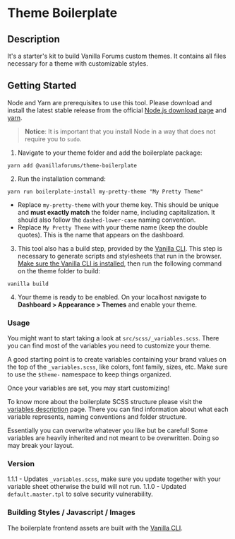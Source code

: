 # Theme Boilerplate

## Description

It's a starter's kit to build Vanilla Forums custom themes. It contains all files necessary for a theme with customizable styles.

## Getting Started

Node and Yarn are prerequisites to use this tool. Please download and install the latest stable release from the official [Node.js download page](http://nodejs.org/download/) and [yarn](https://yarnpkg.com/en/docs/install).

> **Notice**: It is important that you install Node in a way that does not require you to `sudo`.

1. Navigate to your theme folder and add the boilerplate package:

```
yarn add @vanillaforums/theme-boilerplate
```

2. Run the installation command:

```
yarn run boilerplate-install my-pretty-theme "My Pretty Theme"
```

-   Replace `my-pretty-theme` with your theme key. This should be unique and **must exactly match** the folder name, including capitalization. It should also follow the `dashed-lower-case` naming convention.
-   Replace `My Pretty Theme` with your theme name (keep the double quotes). This is the name that appears on the dashboard.

3. This tool also has a build step, provided by the [Vanilla CLI](https://docs.vanillaforums.com/developer/vanilla-cli/). This step is necessary to generate scripts and stylesheets that run in the browser.
   [Make sure the Vanilla CLI is installed](https://docs.vanillaforums.com/developer/vanilla-cli/installation), then run the following command on the theme folder to build:

```
vanilla build
```

4. Your theme is ready to be enabled. On your localhost navigate to **Dashboard > Appearance > Themes** and enable your theme.

### Usage

You might want to start taking a look at `src/scss/_variables.scss`. There you can find most of the variables you need to customize your theme.

A good starting point is to create variables containing your brand values on the top of the `_variables.scss`, like colors, font family, sizes, etc. Make sure to use the `$theme-` namespace to keep things organized.

Once your variables are set, you may start customizing!

To know more about the boilerplate SCSS structure please visit the [variables description](https://docs.vanillaforums.com/developer/theme-boilerplate/sctructure-variables/) page.
There you can find information about what each variable represents, naming conventions and folder structure.

Essentially you can overwrite whatever you like but be careful! Some variables are heavily inherited and not meant to be overwritten. Doing so may break your layout.

### Version

1.1.1 - Updates `_variables.scss`, make sure you update together with your variable sheet otherwise the build will not run.
1.1.0 - Updated `default.master.tpl` to solve security vulnerability.

### Building Styles / Javascript / Images

The boilerplate frontend assets are built with the [Vanilla CLI](https://docs.vanillaforums.com/developer/vanilla-cli/).
